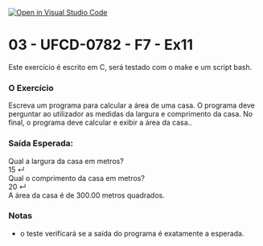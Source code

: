 [![Open in Visual Studio Code](https://classroom.github.com/assets/open-in-vscode-c66648af7eb3fe8bc4f294546bfd86ef473780cde1dea487d3c4ff354943c9ae.svg)](https://classroom.github.com/online_ide?assignment_repo_id=10294131&assignment_repo_type=AssignmentRepo)
# 03 - UFCD-0782 - F7 - Ex11
Este exercício é escrito em C, será testado com o make e um script bash.

### O Exercício
Escreva um programa para calcular a área de uma casa. O programa deve perguntar ao
utilizador as medidas da largura e comprimento da casa. No final, o programa deve calcular
e exibir a área da casa..

### Saída Esperada:
Qual a largura da casa em metros?  
15 ↵  
Qual o comprimento da casa em metros?  
20 ↵  
A área da casa é de 300.00 metros quadrados.  
 
### Notas
- o teste verificará se a saída do programa é exatamente a esperada.  

